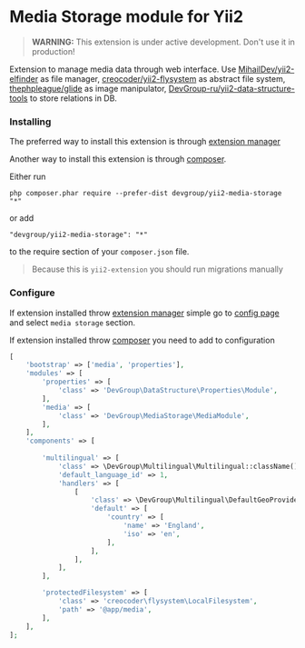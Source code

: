 Media Storage module for Yii2 
===================

> **WARNING:** This extension is under active development. Don't use it in production!

Extension to manage media data through web interface. Use [MihailDev/yii2-elfinder](https://github.com/MihailDev/yii2-elfinder)  as file manager, [creocoder/yii2-flysystem](https://github.com/creocoder/yii2-flysystem) as abstract file system, [thephpleague/glide](https://github.com/thephpleague/glide) as image manipulator, [DevGroup-ru/yii2-data-structure-tools](https://github.com/DevGroup-ru/yii2-data-structure-tools) to store relations in DB.

### Installing

The preferred way to install this extension is through [extension manager](https://github.com/DevGroup-ru/yii2-extensions-manager)

Another way to install this extension is through [composer](http://getcomposer.org/download/).

Either run

```
php composer.phar require --prefer-dist devgroup/yii2-media-storage "*"
```

or add

```
"devgroup/yii2-media-storage": "*"
```

to the require section of your `composer.json` file.

> Because this is `yii2-extension` you should run migrations manually

### Configure

If extension installed throw [extension manager](https://github.com/DevGroup-ru/yii2-extensions-manager) simple go to [config page](http://demo.com/extensions-manager/extensions/config) and select `media storage` section.

If extension installed throw  [composer](http://getcomposer.org/download/) you need to add to configuration

```php
[    
    'bootstrap' => ['media', 'properties'],
    'modules' => [       
        'properties' => [
            'class' => 'DevGroup\DataStructure\Properties\Module',
        ],
        'media' => [
            'class' => 'DevGroup\MediaStorage\MediaModule',
        ],
    ],
    'components' => [
       
        'multilingual' => [
            'class' => \DevGroup\Multilingual\Multilingual::className(),
            'default_language_id' => 1,
            'handlers' => [
                [
                    'class' => \DevGroup\Multilingual\DefaultGeoProvider::className(),
                    'default' => [
                        'country' => [
                            'name' => 'England',
                            'iso' => 'en',
                        ],
                    ],
                ],
            ],
        ],            

        'protectedFilesystem' => [
            'class' => 'creocoder\flysystem\LocalFilesystem',
            'path' => '@app/media',
        ],
    ],
];
```

